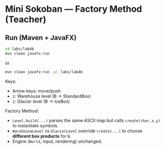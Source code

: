 # Mini Sokoban — Factory Method (Teacher)

## Run (Maven + JavaFX)

```bash
cd labs/lab4b
mvn clean javafx:run
```

or

```bash
mvn clean javafx:run -pl labs/lab4b
```

Keys:

- Arrow keys: move/push
- `1`: Warehouse level (B → StandardBox)
- `2`: Glacier level (B → IceBox)

Factory Method:

- `Level.build(...)` parses the same ASCII map but calls `create(char,x,y)` to instantiate symbols.
- `WarehouseLevel` vs `GlacierLevel` override `create(...)` to choose **different box products** for `B`.
- Engine (`World`, input, rendering) unchanged.
